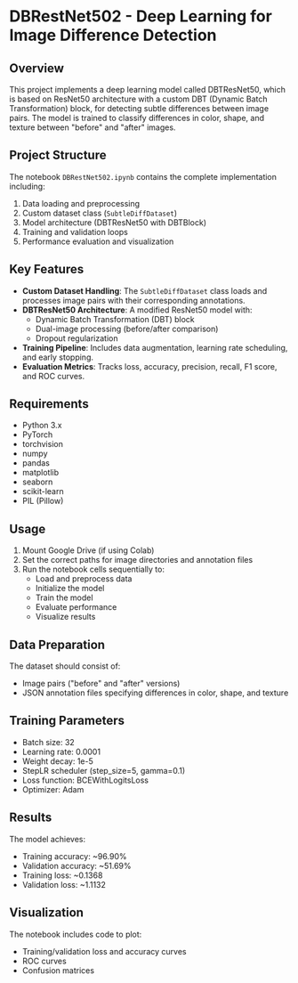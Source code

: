 # DBRestNet502 - Deep Learning for Image Difference Detection

## Overview

This project implements a deep learning model called DBTResNet50, which is based on ResNet50 architecture with a custom DBT (Dynamic Batch Transformation) block, for detecting subtle differences between image pairs. The model is trained to classify differences in color, shape, and texture between "before" and "after" images.

## Project Structure

The notebook `DBRestNet502.ipynb` contains the complete implementation including:

1. Data loading and preprocessing
2. Custom dataset class (`SubtleDiffDataset`)
3. Model architecture (DBTResNet50 with DBTBlock)
4. Training and validation loops
5. Performance evaluation and visualization

## Key Features

- **Custom Dataset Handling**: The `SubtleDiffDataset` class loads and processes image pairs with their corresponding annotations.
- **DBTResNet50 Architecture**: A modified ResNet50 model with:
  - Dynamic Batch Transformation (DBT) block
  - Dual-image processing (before/after comparison)
  - Dropout regularization
- **Training Pipeline**: Includes data augmentation, learning rate scheduling, and early stopping.
- **Evaluation Metrics**: Tracks loss, accuracy, precision, recall, F1 score, and ROC curves.

## Requirements

- Python 3.x
- PyTorch
- torchvision
- numpy
- pandas
- matplotlib
- seaborn
- scikit-learn
- PIL (Pillow)

## Usage

1. Mount Google Drive (if using Colab)
2. Set the correct paths for image directories and annotation files
3. Run the notebook cells sequentially to:
   - Load and preprocess data
   - Initialize the model
   - Train the model
   - Evaluate performance
   - Visualize results

## Data Preparation

The dataset should consist of:
- Image pairs ("before" and "after" versions)
- JSON annotation files specifying differences in color, shape, and texture

## Training Parameters

- Batch size: 32
- Learning rate: 0.0001
- Weight decay: 1e-5
- StepLR scheduler (step_size=5, gamma=0.1)
- Loss function: BCEWithLogitsLoss
- Optimizer: Adam

## Results

The model achieves:
- Training accuracy: ~96.90%
- Validation accuracy: ~51.69%
- Training loss: ~0.1368
- Validation loss: ~1.1132

## Visualization

The notebook includes code to plot:
- Training/validation loss and accuracy curves
- ROC curves
- Confusion matrices

